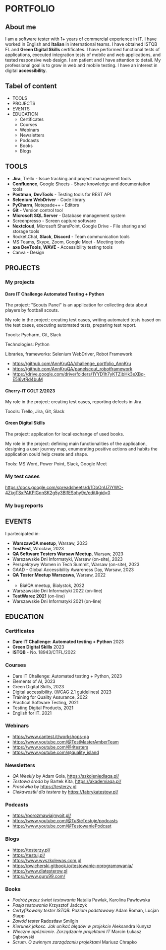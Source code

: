 # PORTFOLIO

## About me

I am a software tester with 1+ years of commercial experience in IT. I have worked in English and **Italian** in international teams. I have obtained ISTQB FL and **Green Digital Skills** certificates. I have performed functional tests of applications, executed integration tests of mobile and web applications, and tested responsive web design. I am patient and I have attention to detail. My professional goal is to grow in web and mobile testing. I have an interest in digital **accessibility**.

## Tabel of content

* TOOLS
* PROJECTS
* EVENTS
* EDUCATION
  * Certificates
  * Courses
  * Webinars
  * Newsletters
  * Podcasts
  * Books
  * Blogs

## TOOLS

* **Jira**, Trello - Issue tracking and project management tools
* **Confluence**, Google Sheets - Share knowledge and documentation tools
* **Postman**, **DevTools** - Testing tools for REST API
* **Selenium WebDriver** - Code library
* **PyCharm**, Notepade++ - Editors
* **Git** - Version control tool
* **Microsoft SQL Server** - Database management system
* Screenpresso - Screen capture software
* **Nextcloud**, Microsoft SharePoint, Google Drive - File sharing and storage tools
* Rocket.Chat, **Slack**, **Discord** - Team communication tools
* MS Teams, Skype, Zoom, Google Meet - Meeting tools
* **axe DevTools**, **WAVE** - Accessibility testing tools
* Canva - Design


## PROJECTS

### My projects

#### Dare IT Challenge Automated Testing + Python

The project: "Scouts Panel" is an application for collecting data about players by football scouts.

My role in the project: creating test cases, writing automated tests based on the test cases, executing automated tests, preparing test report.

Toools: Pycharm, Git, Slack

Technologies: Python

Libraries, frameworks: Selenium WebDriver, Robot Framework

  * https://github.com/AnnKruQA/challenge_portfolio_AnnKru
  * https://github.com/AnnKruQA/panelscout_robotframework
  * https://drive.google.com/drive/folders/1YYD1h7yKTZjbHk3eXBq-E5l6vtRd4buM
 
#### Cherry-IT COLT 2/2023

My role in the project: creating test cases, reporting defects in Jira.

Toools: Trello, Jira, Git, Slack
 
#### Green Digital Skills

The project: application for local exchange of used books.

My role in the project: defining main functionalities of the application, designing a user journey map, enumerating positive actions and habits the application could help create and shape.

Tools: MS Word, Power Point, Slack, Google Meet

### My test cases

https://docs.google.com/spreadsheets/d/1DbOnUZiYWC-4ZkgTSxPAKPlGqnSK2g5y3BlfESohy9c/edit#gid=0

### My bug reports


## EVENTS

I partecipated in:
* **WarszawQA meetup**, Warsaw, 2023
* **TestFest**, Wroclaw, 2023
* **QA Software Testers Warsaw Meetup**, Warsaw, 2023
* Warszawskie Dni Informatyki, Warsaw (on-site), 2023
* Perspektywy Women in Tech Summit, Warsaw (on-site), 2023
* GAAD - Global Accessibility Awareness Day, Warsaw, 2023
* **QA Tester Meetup Warszawa**, Warsaw, 2022
* * BiałQA meetup, Bialystok, 2022
* Warszawskie Dni Informatyki 2022 (on-line)
* **TestWarez 2021** (on-line)
* Warszawskie Dni Informatyki 2021 (on-line)

## EDUCATION

### Certificates

* **Dare IT Challenge: Automated testing + Python** 2023
* **Green Digital Skills** 2023
* **ISTQB** - No. 18943/CTFL/2022

### Courses

* Dare IT Challenge: Automated testing + Python, 2023
* Elements of AI, 2023
* Green Digital Skills, 2023
* Digital accessibility. (WCAG 2.1 guidelines) 2023
* Training for Quality Assurance, 2022
* Practical Software Testing, 2021
* Testing Digital Products, 2021
* English for IT. 2021

### Webinars

* https://www.cantest.it/workshops-qa
* https://www.youtube.com/@TestMasterAmberTeam
* https://www.youtube.com/@4testers
* https://www.youtube.com/@quality_island

### Newsletters

* *QA Weekly* by Adam Gola, https://szkoleniedlaqa.pl/
* *Testowa środa* by Bartek Kita, https://akademiaqa.pl/
* *Prasówka* by https://testerzy.pl
* *Ciekawostki dla testera* by https://fabrykatestow.pl/

### Podcasts

* https://porozmawiajmyoit.pl/
* https://www.youtube.com/@TuSieTestuje/podcasts
* https://www.youtube.com/@TestowaniePodcast

### Blogs

* https://testerzy.pl/
* https://testuj.pl/
* https://www.wyszkolewas.com.pl
* https://pwicherski.gitbook.io/testowanie-oprogramowania/
* https://www.dlatesterow.pl
* https://www.guru99.com/

### Books

* *Podróż przez świat testowania* Natalia Pawlak, Karolina Pawłowska
* *Pasja testowania* Krzysztof Jadczyk
* *Certyfikowany tester ISTQB. Poziom podstawowy* Adam Roman, Lucjan Stapp
* *Zawód tester* Radostław Smilgin
* *Kierunek jakosc. Jak unikać błędów w projekcie* Aleksandra Kunysz
* *Wieczne opóźnienie. Zarządzanie projektami IT* Marcin Łukasz Dąbrowski
* *Scrum. O zwinnym zarządzaniu projektami* Mariusz Chrapko
 
